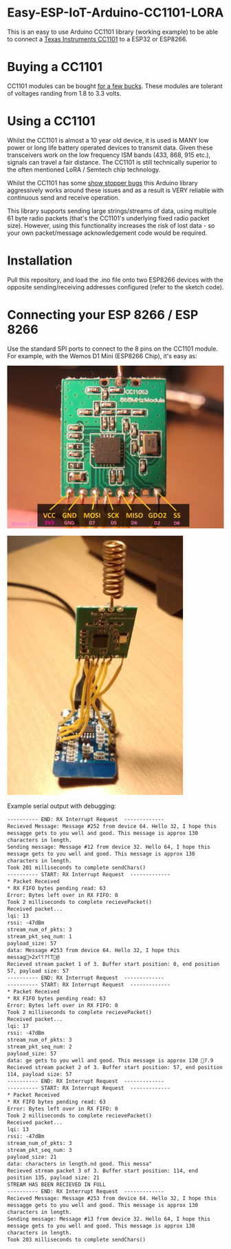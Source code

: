 # Easy-ESP-IoT-Arduino-CC1101-LORA

This is an easy to use Arduino CC1101 library (working example) to be able to connect a [Texas Instruments CC1101](http://www.ti.com/product/CC1101) to a ESP32 or ESP8266.

# Buying a CC1101

CC1101 modules can be bought [for a few bucks](https://www.aliexpress.com/item/CC1101-Wireless-Module-Long-Distance-Transmission-Antenna-868MHZ-M115/32635393463.html). These modules are tolerant of voltages randing from 1.8 to 3.3 volts.

# Using a CC1101

Whilst the CC1101 is almost a 10 year old device, it is used is MANY low power or long life battery operated devices to transmit data. Given these transceivers work on the low frequency ISM bands (433, 868, 915 etc.), signals can travel a fair distance. The CC1101 is still technically superior to the often mentioned LoRA / Semtech chip technology.

Whilst the CC1101 has some [show stopper bugs](http://www.ti.com/lit/er/swrz020e/swrz020e.pdf) this Arduino library aggressively works around these issues and as a result is VERY reliable with continuous send and receive operation. 

This library supports sending large strings/streams of data, using multiple 61 byte radio packets (that's the CC1101's underlying fixed radio packet size). However, using this functionality increases the risk of lost data - so your own packet/message acknowledgement code would be required. 

# Installation

Pull this repository, and load the .ino file onto two ESP8266 devices with the opposite sending/receiving addresses configured (refer to the sketch code).

# Connecting your ESP 8266 / ESP 8266

Use the standard SPI ports to connect to the 8 pins on the CC1101 module. For example, with the Wemos D1 Mini (ESP8266 Chip), it's easy as:

![CC1101 Module Pins](CC1101-WemosD1Mini-Pins.jpg)

![CC1101 Module Pins](CC1101-WemosD1Mini.jpg)

Example serial output with debugging:
```
---------- END: RX Interrupt Request  -------------
Recieved Message: Message #252 from device 64. Hello 32, I hope this messagge gets to you well and good. This message is approx 130 characters in length.
Sending message: Message #12 from device 32. Hello 64, I hope this message gets to you well and good. This message is approx 130 characters in length.
Took 201 milliseconds to complete sendChars()
---------- START: RX Interrupt Request  -------------
* Packet Received
* RX FIFO bytes pending read: 63
Error: Bytes left over in RX FIFO: 0
Took 2 milliseconds to complete recievePacket()
Received packet...
lqi: 13
rssi: -47dBm
stream_num_of_pkts: 3
stream_pkt_seq_num: 1
payload_size: 57
data: Message #253 from device 64. Hello 32, I hope this messag>2x⸮⸮?⸮T@
Recieved stream packet 1 of 3. Buffer start position: 0, end position 57, payload size: 57
---------- END: RX Interrupt Request  -------------
---------- START: RX Interrupt Request  -------------
* Packet Received
* RX FIFO bytes pending read: 63
Error: Bytes left over in RX FIFO: 0
Took 2 milliseconds to complete recievePacket()
Received packet...
lqi: 17
rssi: -47dBm
stream_num_of_pkts: 3
stream_pkt_seq_num: 2
payload_size: 57
data: ge gets to you well and good. This message is approx 130 ?.9
Recieved stream packet 2 of 3. Buffer start position: 57, end position 114, payload size: 57
---------- END: RX Interrupt Request  -------------
---------- START: RX Interrupt Request  -------------
* Packet Received
* RX FIFO bytes pending read: 63
Error: Bytes left over in RX FIFO: 0
Took 2 milliseconds to complete recievePacket()
Received packet...
lqi: 13
rssi: -47dBm
stream_num_of_pkts: 3
stream_pkt_seq_num: 3
payload_size: 21
data: characters in length.nd good. This messa"
Recieved stream packet 3 of 3. Buffer start position: 114, end position 135, payload size: 21
STREAM HAS BEEN RECIEVED IN FULL
---------- END: RX Interrupt Request  -------------
Recieved Message: Message #253 from device 64. Hello 32, I hope this messagge gets to you well and good. This message is approx 130 characters in length.
Sending message: Message #13 from device 32. Hello 64, I hope this message gets to you well and good. This message is approx 130 characters in length.
Took 203 milliseconds to complete sendChars()
```
